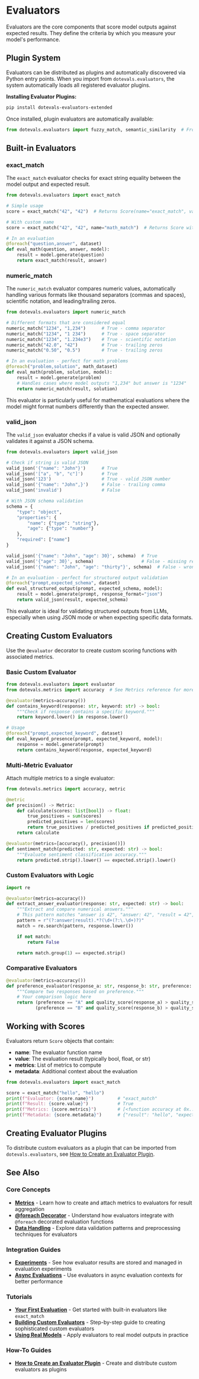 # Evaluators

Evaluators are the core components that score model outputs against expected results. They define the criteria by which you measure your model's performance.

## Plugin System

Evaluators can be distributed as plugins and automatically discovered via Python entry points. When you import from `dotevals.evaluators`, the system automatically loads all registered evaluator plugins.

**Installing Evaluator Plugins:**
```bash
pip install dotevals-evaluators-extended
```

Once installed, plugin evaluators are automatically available:
```python
from dotevals.evaluators import fuzzy_match, semantic_similarity  # From plugin
```

## Built-in Evaluators

### exact_match

The `exact_match` evaluator checks for exact string equality between the model output and expected result.

```python
from dotevals.evaluators import exact_match

# Simple usage
score = exact_match("42", "42")  # Returns Score(name="exact_match", value=True, metrics=[accuracy()], metadata={...})

# With custom name
score = exact_match("42", "42", name="math_match")  # Returns Score with name="math_match"

# In an evaluation
@foreach("question,answer", dataset)
def eval_math(question, answer, model):
    result = model.generate(question)
    return exact_match(result, answer)
```

### numeric_match

The `numeric_match` evaluator compares numeric values, automatically handling various formats like thousand separators (commas and spaces), scientific notation, and leading/trailing zeros.

```python
from dotevals.evaluators import numeric_match

# Different formats that are considered equal
numeric_match("1234", "1,234")      # True - comma separator
numeric_match("1234", "1 234")      # True - space separator
numeric_match("1234", "1.234e3")    # True - scientific notation
numeric_match("42.0", "42")         # True - trailing zeros
numeric_match("0.50", "0.5")        # True - trailing zeros

# In an evaluation - perfect for math problems
@foreach("problem,solution", math_dataset)
def eval_math(problem, solution, model):
    result = model.generate(problem)
    # Handles cases where model outputs "1,234" but answer is "1234"
    return numeric_match(result, solution)
```

This evaluator is particularly useful for mathematical evaluations where the model might format numbers differently than the expected answer.

### valid_json

The `valid_json` evaluator checks if a value is valid JSON and optionally validates it against a JSON schema.

```python
from dotevals.evaluators import valid_json

# Check if string is valid JSON
valid_json('{"name": "John"}')      # True
valid_json('["a", "b", "c"]')       # True
valid_json('123')                   # True - valid JSON number
valid_json('{"name": "John",}')     # False - trailing comma
valid_json('invalid')               # False

# With JSON schema validation
schema = {
    "type": "object",
    "properties": {
        "name": {"type": "string"},
        "age": {"type": "number"}
    },
    "required": ["name"]
}

valid_json('{"name": "John", "age": 30}', schema)  # True
valid_json('{"age": 30}', schema)                  # False - missing required field
valid_json('{"name": "John", "age": "thirty"}', schema)  # False - wrong type

# In an evaluation - perfect for structured output validation
@foreach("prompt,expected_schema", dataset)
def eval_structured_output(prompt, expected_schema, model):
    result = model.generate(prompt, response_format="json")
    return valid_json(result, expected_schema)
```

This evaluator is ideal for validating structured outputs from LLMs, especially when using JSON mode or when expecting specific data formats.

## Creating Custom Evaluators

Use the `@evaluator` decorator to create custom scoring functions with associated metrics.

### Basic Custom Evaluator

```python
from dotevals.evaluators import evaluator
from dotevals.metrics import accuracy  # See Metrics reference for more options

@evaluator(metrics=accuracy())
def contains_keyword(response: str, keyword: str) -> bool:
    """Check if response contains a specific keyword."""
    return keyword.lower() in response.lower()

# Usage
@foreach("prompt,expected_keyword", dataset)
def eval_keyword_presence(prompt, expected_keyword, model):
    response = model.generate(prompt)
    return contains_keyword(response, expected_keyword)
```

### Multi-Metric Evaluator

Attach multiple metrics to a single evaluator:

```python
from dotevals.metrics import accuracy, metric

@metric
def precision() -> Metric:
    def calculate(scores: list[bool]) -> float:
        true_positives = sum(scores)
        predicted_positives = len(scores)
        return true_positives / predicted_positives if predicted_positives > 0 else 0.0
    return calculate

@evaluator(metrics=[accuracy(), precision()])
def sentiment_match(predicted: str, expected: str) -> bool:
    """Evaluate sentiment classification accuracy."""
    return predicted.strip().lower() == expected.strip().lower()
```

### Custom Evaluators with Logic

```python
import re

@evaluator(metrics=accuracy())
def extract_answer_evaluator(response: str, expected: str) -> bool:
    """Extract and compare numerical answers."""
    # This pattern matches "answer is 42", "answer: 42", "result = 42", etc.
    pattern = r"(?:answer|result).*?(\d+(?:\.\d+)?)"
    match = re.search(pattern, response.lower())

    if not match:
        return False

    return match.group(1) == expected.strip()
```

### Comparative Evaluators

```python
@evaluator(metrics=accuracy())
def preference_evaluator(response_a: str, response_b: str, preference: str) -> bool:
    """Compare two responses based on preference."""
    # Your comparison logic here
    return (preference == "A" and quality_score(response_a) > quality_score(response_b)) or \
           (preference == "B" and quality_score(response_b) > quality_score(response_a))
```

## Working with Scores

Evaluators return `Score` objects that contain:

- **name**: The evaluator function name
- **value**: The evaluation result (typically bool, float, or str)
- **metrics**: List of metrics to compute
- **metadata**: Additional context about the evaluation

```python
from dotevals.evaluators import exact_match

score = exact_match("hello", "hello")
print(f"Evaluator: {score.name}")         # "exact_match"
print(f"Result: {score.value}")           # True
print(f"Metrics: {score.metrics}")        # [<function accuracy at 0x...>]
print(f"Metadata: {score.metadata}")      # {"result": "hello", "expected": "hello"}
```




## Creating Evaluator Plugins

To distribute custom evaluators as a plugin that can be imported from `dotevals.evaluators`, see [How to Create an Evaluator Plugin](../how-to/plugins/create-evaluator-plugin.md).

## See Also

### Core Concepts
- **[Metrics](metrics.md)** - Learn how to create and attach metrics to evaluators for result aggregation
- **[@foreach Decorator](foreach.md)** - Understand how evaluators integrate with `@foreach` decorated evaluation functions
- **[Data Handling](datasets.md)** - Explore data validation patterns and preprocessing techniques for evaluators

### Integration Guides
- **[Experiments](experiments.md)** - See how evaluator results are stored and managed in evaluation experiments
- **[Async Evaluations](async.md)** - Use evaluators in async evaluation contexts for better performance

### Tutorials
- **[Your First Evaluation](../tutorials/01-your-first-evaluation.md)** - Get started with built-in evaluators like `exact_match`
- **[Building Custom Evaluators](../tutorials/04-building-custom-evaluators.md)** - Step-by-step guide to creating sophisticated custom evaluators
- **[Using Real Models](../tutorials/02-using-real-models.md)** - Apply evaluators to real model outputs in practice

### How-To Guides
- **[How to Create an Evaluator Plugin](../how-to/plugins/create-evaluator-plugin.md)** - Create and distribute custom evaluators as plugins

